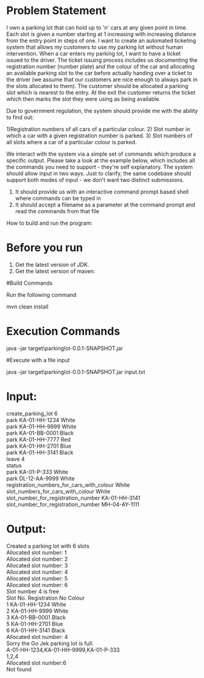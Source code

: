 # Problem Statement

I own a parking lot that can hold up to 'n' cars at any given point in time. Each slot is
given a number starting at 1 increasing with increasing distance from the entry point
in steps of one. I want to create an automated ticketing system that allows my
customers to use my parking lot without human intervention.
When a car enters my parking lot, I want to have a ticket issued to the driver. The
ticket issuing process includes us documenting the registration number (number
plate) and the colour of the car and allocating an available parking slot to the car
before actually handing over a ticket to the driver (we assume that our customers are
nice enough to always park in the slots allocated to them). The customer should be
allocated a parking slot which is nearest to the entry. At the exit the customer returns
the ticket which then marks the slot they were using as being available.

Due to government regulation, the system should provide me with the ability to find
out:

1)Registration numbers of all cars of a particular colour.
2) Slot number in which a car with a given registration number is parked.
3) Slot numbers of all slots where a car of a particular colour is parked.

We interact with the system via a simple set of commands which produce a specific
output. Please take a look at the example below, which includes all the commands
you need to support - they're self explanatory. The system should allow input in two
ways. Just to clarify, the same codebase should support both modes of input - we
don't want two distinct submissions.

1) It should provide us with an interactive command prompt based shell where
commands can be typed in
2) It should accept a filename as a parameter at the command prompt and read the
commands from that file


How to build and run the program:

# Before you run

1. Get the latest version of JDK.
2. Get the latest version of maven.


#Build Commands

Run the following command

mvn clean install

# Execution Commands

java -jar target\parkinglot-0.0.1-SNAPSHOT.jar

#Execute with a file input

java -jar target\parkinglot-0.0.1-SNAPSHOT.jar input.txt


# Input:

create_parking_lot 6<br />
park KA-01-HH-1234 White<br />
park KA-01-HH-9999 White<br />
park KA-01-BB-0001 Black<br />
park KA-01-HH-7777 Red<br />
park KA-01-HH-2701 Blue<br />
park KA-01-HH-3141 Black<br />
leave 4<br />
status<br />
park KA-01-P-333 White<br />
park DL-12-AA-9999 White<br />
registration_numbers_for_cars_with_colour White<br />
slot_numbers_for_cars_with_colour White<br />
slot_number_for_registration_number KA-01-HH-3141<br />
slot_number_for_registration_number MH-04-AY-1111<br />

# Output:

Created a parking lot with 6 slots<br />
Allocated slot number: 1<br />
Allocated slot number: 2<br />
Allocated slot number: 3<br />
Allocated slot number: 4<br />
Allocated slot number: 5<br />
Allocated slot number: 6<br />
Slot number 4 is free<br />
Slot No.     Registration No   Colour<br />
1            KA-01-HH-1234     White<br />
2            KA-01-HH-9999     White<br />
3            KA-01-BB-0001     Black<br />
5            KA-01-HH-2701     Blue<br />
6            KA-01-HH-3141     Black<br />
Allocated slot number: 4<br />
Sorry the Go Jek parking lot is full.<br />
A-01-HH-1234,KA-01-HH-9999,KA-01-P-333<br />
1,2,4<br />
Allocated slot number:6<br />
Not found<br />

